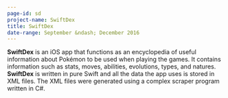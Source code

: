 ```yaml
---
page-id: sd
project-name: SwiftDex
title: SwiftDex
date-range: September &ndash; December 2016
---
```

**SwiftDex** is an iOS app that functions as an encyclopedia of useful information about Pokémon to be used when playing the games. It contains information such as stats, moves, abilities, evolutions, types, and natures.
<br />
**SwiftDex** is written in pure Swift and all the data the app uses is stored in XML files. The XML files were generated using a complex scraper program written in C#.